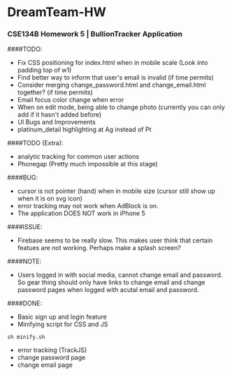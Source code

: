 DreamTeam-HW
============================
### CSE134B Homework 5 | BullionTracker Application


####TODO:
* Fix CSS positioning for index.html when in mobile scale (Look into padding top of w1)
* Find better way to inform that user's email is invalid (if time permits)
* Consider merging change_password.html and change_email.html together? (if time permits)
* Email focus color change when error
* When on edit mode, being able to change photo (currently you can only add if it hasn't added before)
* UI Bugs and Improvements
* platinum_detail highlighting at Ag instead of Pt

####TODO (Extra):
* analytic tracking for common user actions
* Phonegap (Pretty much impossible at this stage)

####BUG:
* cursor is not pointer (hand) when in mobile size (cursor still show up when it is on svg icon)
* error tracking may not work when AdBlock is on.
* The application DOES NOT work in iPhone 5

####ISSUE:
* Firebase seems to be really slow. This makes user think that certain featues are not working. Perhaps make a splash screen?

####NOTE:
* Users logged in with social media, cannot change email and password. So gear thing should only have links to change email and change password pages when logged with acutal email and password.

####DONE:
* Basic sign up and login feature 
* Minifying script for CSS and JS
```
sh minify.sh
```
* error tracking (TrackJS)
* change password page
* change email page